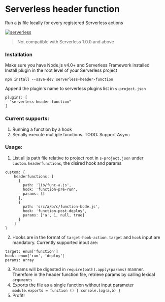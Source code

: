 # Serverless header function

Run a js file locally for every registered Serverless actions

[![serverless](http://public.serverless.com/badges/v3.svg)](http://www.serverless.com)

> Not compatible with Serverless 1.0.0 and above

### Installation
Make sure you have Node.js v4.0+ and Serverless Framework installed
Install plugin in the root level of your Serverless project

`npm install --save-dev serverless-header-function`

Append the plugin's name to serverless plugins list in `s-project.json`
```
plugins: [
  "serverless-header-function"
]
```

### Current supports:
1. Running a function by a hook
3. Serially execute multiple functions. TODO: Support Async

### Usage:
1. List all js path file relative to project root in `s-project.json` under `custom.headerfunctions`, the disired hook and params.
```
custom: {
    headerfunctions: [
      {
        path: 'lib/func-a.js',
        hook: 'function-pre-run',
        params: []
      },
      {
        path: 'src/a/b/c/function-bcde.js',
        hook: 'function-post-deploy',
        params: ['a', 1, null, true]
      }
    ]
}
```
2. Hooks are in the format of `target-hook-action`. `target` and `hook` input are mandatory. Currently supported input are:
```
target: enum['function']
hook: enum['run', 'deploy']
params: array
```
3. Params will be digested in `require(path).apply(params)` manner. Therefore in the header function file, retrieve params by calling lexical `arguments`
4. Exports the file as a single function without input parameter
`module.exports = function () { console.log(a,b) }`
5. Profit!
